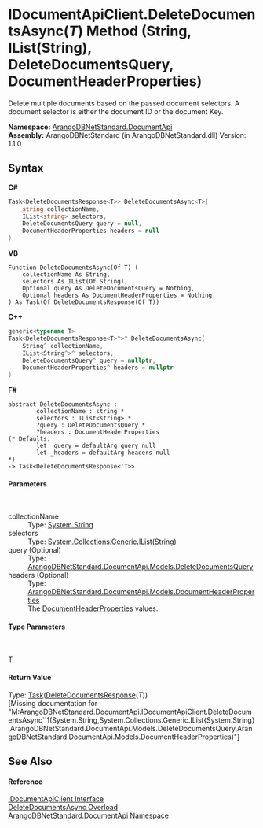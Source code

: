 # IDocumentApiClient.DeleteDocumentsAsync(*T*) Method (String, IList(String), DeleteDocumentsQuery, DocumentHeaderProperties)
 

Delete multiple documents based on the passed document selectors. A document selector is either the document ID or the document Key.

**Namespace:**&nbsp;<a href="927cb31f-380a-2bf4-a1ca-09ab720e232b">ArangoDBNetStandard.DocumentApi</a><br />**Assembly:**&nbsp;ArangoDBNetStandard (in ArangoDBNetStandard.dll) Version: 1.1.0

## Syntax

**C#**<br />
``` C#
Task<DeleteDocumentsResponse<T>> DeleteDocumentsAsync<T>(
	string collectionName,
	IList<string> selectors,
	DeleteDocumentsQuery query = null,
	DocumentHeaderProperties headers = null
)

```

**VB**<br />
``` VB
Function DeleteDocumentsAsync(Of T) ( 
	collectionName As String,
	selectors As IList(Of String),
	Optional query As DeleteDocumentsQuery = Nothing,
	Optional headers As DocumentHeaderProperties = Nothing
) As Task(Of DeleteDocumentsResponse(Of T))
```

**C++**<br />
``` C++
generic<typename T>
Task<DeleteDocumentsResponse<T>^>^ DeleteDocumentsAsync(
	String^ collectionName, 
	IList<String^>^ selectors, 
	DeleteDocumentsQuery^ query = nullptr, 
	DocumentHeaderProperties^ headers = nullptr
)
```

**F#**<br />
``` F#
abstract DeleteDocumentsAsync : 
        collectionName : string * 
        selectors : IList<string> * 
        ?query : DeleteDocumentsQuery * 
        ?headers : DocumentHeaderProperties 
(* Defaults:
        let _query = defaultArg query null
        let _headers = defaultArg headers null
*)
-> Task<DeleteDocumentsResponse<'T>> 

```


#### Parameters
&nbsp;<dl><dt>collectionName</dt><dd>Type: <a href="https://docs.microsoft.com/dotnet/api/system.string" target="_blank" rel="noopener noreferrer">System.String</a><br /></dd><dt>selectors</dt><dd>Type: <a href="https://docs.microsoft.com/dotnet/api/system.collections.generic.ilist-1" target="_blank" rel="noopener noreferrer">System.Collections.Generic.IList</a>(<a href="https://docs.microsoft.com/dotnet/api/system.string" target="_blank" rel="noopener noreferrer">String</a>)<br /></dd><dt>query (Optional)</dt><dd>Type: <a href="d4dc5177-3a85-3bf8-b1c3-cc9c23b7a233">ArangoDBNetStandard.DocumentApi.Models.DeleteDocumentsQuery</a><br /></dd><dt>headers (Optional)</dt><dd>Type: <a href="ec926014-3226-807e-03cf-3e590a993eb8">ArangoDBNetStandard.DocumentApi.Models.DocumentHeaderProperties</a><br />The <a href="ec926014-3226-807e-03cf-3e590a993eb8">DocumentHeaderProperties</a> values.</dd></dl>

#### Type Parameters
&nbsp;<dl><dt>T</dt><dd /></dl>

#### Return Value
Type: <a href="https://docs.microsoft.com/dotnet/api/system.threading.tasks.task-1" target="_blank" rel="noopener noreferrer">Task</a>(<a href="1d4c2279-2070-815f-255d-176082e4d58e">DeleteDocumentsResponse</a>(*T*))<br />\[Missing <returns> documentation for "M:ArangoDBNetStandard.DocumentApi.IDocumentApiClient.DeleteDocumentsAsync``1(System.String,System.Collections.Generic.IList{System.String},ArangoDBNetStandard.DocumentApi.Models.DeleteDocumentsQuery,ArangoDBNetStandard.DocumentApi.Models.DocumentHeaderProperties)"\]

## See Also


#### Reference
<a href="51df5b95-04af-da7c-e481-e78cd0e61d1c">IDocumentApiClient Interface</a><br /><a href="728e5231-caf7-6504-b675-c23b0fcc3323">DeleteDocumentsAsync Overload</a><br /><a href="927cb31f-380a-2bf4-a1ca-09ab720e232b">ArangoDBNetStandard.DocumentApi Namespace</a><br />